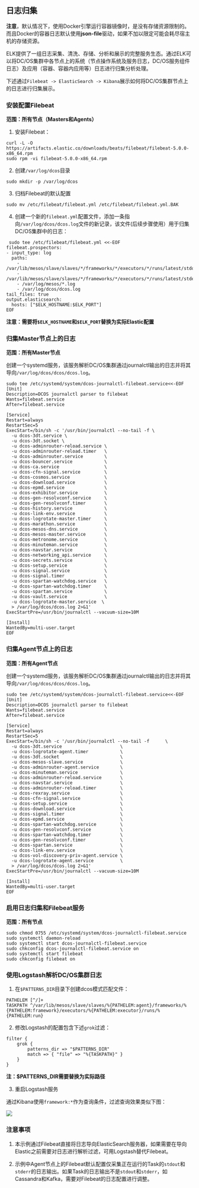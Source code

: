 ## 日志归集

**注意**，默认情况下，使用Docker引擎运行容器镜像时，是没有存储资源限制的。而且Docker的容器日志默认使用**json-file**驱动，如果不加以限定可能会耗尽宿主机的存储资源。

ELK提供了一组日志采集、清洗、存储、分析和展示的完整服务生态。通过ELK可以将DC/OS集群中各节点上的系统（节点操作系统及服务日志，DC/OS服务组件日志）及应用（容器、容器内应用等）日志进行归集分析处理。

下述通过`Filebeat -> ElasticSearch -> Kibana`展示如何将DC/OS集群节点上的日志进行归集展示。

### 安装配置Filebeat

**范围：所有节点（Masters和Agents）**

1. 安装Filebeat：

 ```
curl -L -O https://artifacts.elastic.co/downloads/beats/filebeat/filebeat-5.0.0-x86_64.rpm
sudo rpm -vi filebeat-5.0.0-x86_64.rpm
```

2. 创建`/var/log/dcos`目录
 ```
 sudo mkdir -p /var/log/dcos
 ```

3. 归档Filebeat的默认配置
 ```
 sudo mv /etc/filebeat/filebeat.yml /etc/filebeat/filebeat.yml.BAK
 ```

4. 创建一个新的`filebeat.yml`配置文件，添加一条指向`/var/log/dcos/dcos.log`文件的新记录，该文件(后续步骤使用）用于归集DC/OS集群中的日志：

 ```
  sudo tee /etc/filebeat/filebeat.yml <<-EOF 
 filebeat.prospectors:
 - input_type: log
   paths:
     - /var/lib/mesos/slave/slaves/*/frameworks/*/executors/*/runs/latest/stdout
     - /var/lib/mesos/slave/slaves/*/frameworks/*/executors/*/runs/latest/stderr
     - /var/log/mesos/*.log
     - /var/log/dcos/dcos.log
 tail_files: true
 output.elasticsearch:
   hosts: ["$ELK_HOSTNAME:$ELK_PORT"]
 EOF
 ```
 
 **注意：需要将`$ELK_HOSTNAME`和`$ELK_PORT`替换为实际Elastic配置**

### 归集Master节点上的日志

**范围：所有Master节点**

创建一个systemd服务，该服务解析DC/OS集群通过journalctl输出的日志并将其导向`/var/log/dcos/dcos/dcos.log`。

```
sudo tee /etc/systemd/system/dcos-journalctl-filebeat.service<<-EOF 
[Unit]
Description=DCOS journalctl parser to filebeat
Wants=filebeat.service
After=filebeat.service

[Service]
Restart=always
RestartSec=5
ExecStart=/bin/sh -c '/usr/bin/journalctl --no-tail -f \
  -u dcos-3dt.service \
  -u dcos-3dt.socket \
  -u dcos-adminrouter-reload.service \
  -u dcos-adminrouter-reload.timer   \
  -u dcos-adminrouter.service        \
  -u dcos-bouncer.service            \
  -u dcos-ca.service                 \
  -u dcos-cfn-signal.service         \
  -u dcos-cosmos.service             \
  -u dcos-download.service           \
  -u dcos-epmd.service               \
  -u dcos-exhibitor.service          \
  -u dcos-gen-resolvconf.service     \
  -u dcos-gen-resolvconf.timer       \
  -u dcos-history.service            \
  -u dcos-link-env.service           \
  -u dcos-logrotate-master.timer     \
  -u dcos-marathon.service           \
  -u dcos-mesos-dns.service          \
  -u dcos-mesos-master.service       \
  -u dcos-metronome.service          \
  -u dcos-minuteman.service          \
  -u dcos-navstar.service            \
  -u dcos-networking_api.service     \
  -u dcos-secrets.service            \
  -u dcos-setup.service              \
  -u dcos-signal.service             \
  -u dcos-signal.timer               \
  -u dcos-spartan-watchdog.service   \
  -u dcos-spartan-watchdog.timer     \
  -u dcos-spartan.service            \
  -u dcos-vault.service              \
  -u dcos-logrotate-master.service  \
  > /var/log/dcos/dcos.log 2>&1'
ExecStartPre=/usr/bin/journalctl --vacuum-size=10M

[Install]
WantedBy=multi-user.target
EOF
```

### 归集Agent节点上的日志

**范围：所有Agent节点**

创建一个systemd服务，该服务解析DC/OS集群通过journalctl输出的日志并将其导向`/var/log/dcos/dcos/dcos.log`。

```
sudo tee /etc/systemd/system/dcos-journalctl-filebeat.service<<-EOF 
[Unit]
Description=DCOS journalctl parser to filebeat
Wants=filebeat.service
After=filebeat.service

[Service]
Restart=always
RestartSec=5
ExecStart=/bin/sh -c '/usr/bin/journalctl --no-tail -f      \
  -u dcos-3dt.service                      \
  -u dcos-logrotate-agent.timer            \
  -u dcos-3dt.socket                       \
  -u dcos-mesos-slave.service              \
  -u dcos-adminrouter-agent.service        \
  -u dcos-minuteman.service                \
  -u dcos-adminrouter-reload.service       \
  -u dcos-navstar.service                  \
  -u dcos-adminrouter-reload.timer         \
  -u dcos-rexray.service                   \
  -u dcos-cfn-signal.service               \
  -u dcos-setup.service                    \
  -u dcos-download.service                 \
  -u dcos-signal.timer                     \
  -u dcos-epmd.service                     \
  -u dcos-spartan-watchdog.service         \
  -u dcos-gen-resolvconf.service           \
  -u dcos-spartan-watchdog.timer           \
  -u dcos-gen-resolvconf.timer             \
  -u dcos-spartan.service                  \
  -u dcos-link-env.service                 \
  -u dcos-vol-discovery-priv-agent.service \
  -u dcos-logrotate-agent.service          \
  > /var/log/dcos/dcos.log 2>&1'
ExecStartPre=/usr/bin/journalctl --vacuum-size=10M

[Install]
WantedBy=multi-user.target
EOF
```

### 启用日志归集和Filebeat服务

**范围：所有节点**

```
sudo chmod 0755 /etc/systemd/system/dcos-journalctl-filebeat.service
sudo systemctl daemon-reload
sudo systemctl start dcos-journalctl-filebeat.service
sudo chkconfig dcos-journalctl-filebeat.service on
sudo systemctl start filebeat
sudo chkconfig filebeat on
```

### 使用Logstash解析DC/OS集群日志

1. 在`$PATTERNS_DIR`目录下创建dcos模式匹配文件：
 ```
 PATHELEM [^/]+
 TASKPATH ^/var/lib/mesos/slave/slaves/%{PATHELEM:agent}/frameworks/%{PATHELEM:framework}/executors/%{PATHELEM:executor}/runs/%{PATHELEM:run}
 ```

2. 修改Logstash的配置包含下述`grok`过滤：
 ```
 filter {
     grok {
         patterns_dir => "$PATTERNS_DIR"
         match => { "file" => "%{TASKPATH}" }
     }
 }
 ```
 
 **注：$PATTERNS_DIR需要替换为实际路径**

3. 重启Logstash服务

 通过Kibana使用`framework:*`作为查询条件，过滤查询效果类似下图：

 ![](/assets/logstash-framework-exists.png)

### 注意事项

1. 本示例通过Filebeat直接将日志导向ElasticSearch服务器，如果需要在导向Elastic之前需要对日志进行解析过滤，可用Logstash替代Filebeat。

2. 示例中Agent节点上的Filebeat默认配置仅采集正在运行的Task的`stdout`和`stderr`的日志输出。如果Task的日志输出不是`stdout`和`stderr`，如Cassandra和Kafka，需要对Filebeat的日志配置进行调整。